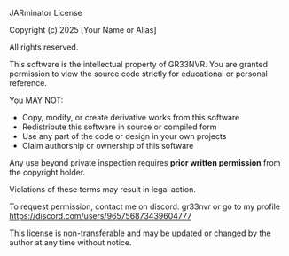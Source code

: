 JARminator License

Copyright (c) 2025 [Your Name or Alias]

All rights reserved.

This software is the intellectual property of GR33NVR. You are granted permission to view the source code strictly for educational or personal reference.

You MAY NOT:
- Copy, modify, or create derivative works from this software
- Redistribute this software in source or compiled form
- Use any part of the code or design in your own projects
- Claim authorship or ownership of this software

Any use beyond private inspection requires **prior written permission** from the copyright holder.

Violations of these terms may result in legal action.

To request permission, contact me on discord: gr33nvr or go to my profile https://discord.com/users/965756873439604777

This license is non-transferable and may be updated or changed by the author at any time without notice.
